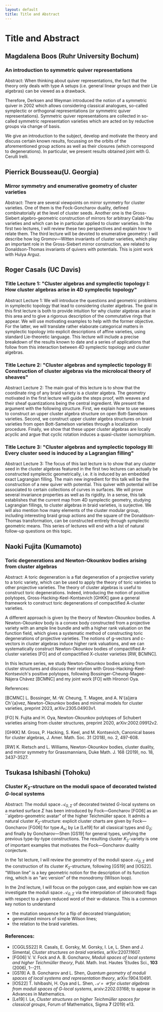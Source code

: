 ```yaml
---
layout: default
title: Title and Abstract
---
```


<script type="text/x-mathjax-config">MathJax.Hub.Config({tex2jax:{inlineMath:[['\$','\$'],['\\(','\\)']],processEscapes:true},CommonHTML: {matchFontHeight:false}});</script>
<script type="text/javascript" async src="https://cdnjs.cloudflare.com/ajax/libs/mathjax/2.7.1/MathJax.js?config=TeX-MML-AM_CHTML"></script>

# Title and Abstract

## Magdalena Boos (Ruhr University Bochum)
### An introduction to symmetric quiver representations
Abstract: When thinking about quiver representations, the fact that the theory 
only deals with type A setups (i.e. general linear groups and their Lie 
algebras) can be viewed as a drawback.

Therefore, Derksen and Weyman introduced the notion of a symmetric 
quiver in 2002 which allows considering classical analogues, so-called 
symplectic or orthogonal representations (or symmetric quiver 
representations). Symmetric quiver representations are collected in 
so-called symmetric representation varieties which are acted on by 
reductive groups via change of basis.

We give an introduction to the subject, develop and motivate the theory 
and discuss certain known results, focussing on the orbits of the 
aforementioned group actions as well as their closures (which correspond 
to degenerations). In particular, we present results obtained joint with 
G. Cerulli Irelli.

## Pierrick Bousseau(U. Georgia)
### Mirror symmetry and enumerative geometry of cluster varieties

Abstract: There are several viewpoints on mirror symmetry for cluster varieties. One of them is the Fock-Goncharov duality, defined combinatorially at the level of cluster seeds. Another one is the Gross-Siebert algebro-geometric construction of mirrors for arbitrary Calabi-Yau varieties and which can be in particular applied to cluster varieties. In the first two lectures, I will review these two perspectives and explain how to relate them. The third lecture will be devoted to enumerative geometry: I will describe how log Gromov—Witten invariants of cluster varieties, which play an important role in the Gross-Siebert mirror construction, are related to Donaldson-Thomas invariants of quivers with potentials. This is joint work with Hulya Arguz.

## Roger Casals (UC Davis)
### Title Lecture 1: "Cluster algebras and symplectic topology I: How cluster algebras arise in 4D symplectic topology"

Abstract Lecture 1: We will introduce the questions and geometric problems in symplectic topology that lead to considering cluster algebras. The goal in this first lecture is both to provide intuition for why cluster algebras arise in this area and to give a rigorous description of the commutative rings that appear. We will use motivating examples to help with the former objective. For the latter, we will translate rather elaborate categorical matters in symplectic topology into explicit descriptions of affine varieties, using standard Lie-theoretic language. This lecture will include a precise breakdown of the results known to date and a series of applications that follow from this interaction between 4D symplectic topology and cluster algebras.

### Title Lecture 2: "Cluster algebras and symplectic topology II: Construction of cluster algebras via the microlocal theory of sheaves"

Abstract Lecture 2: The main goal of this lecture is to show that the coordinate ring of any braid variety is a cluster algebra. The geometry motivated in the first lecture will guide the steps proof, with weaves and their sheaf quantizations being the central ingredient. We present the argument with the following structure. First, we explain how to use weaves to construct an upper cluster algebra structure on open Bott-Samelson varieties. Second, we construct upper cluster algebra structures on braid varieties from open Bott-Samelson varieties through a localization procedure. Finally, we show that these upper cluster algebras are locally acyclic and argue that cyclic rotation induces a quasi-cluster isomorphism.

### Title Lecture 3: "Cluster algebras and symplectic topology III: Every cluster seed is induced by a Lagrangian filling"

Abstract Lecture 3: The focus of this last lecture is to show that any cluster seed in the cluster algebras featured in the first two lectures can actually be constructed symplectic geometrically, i.e. it is induced by an embedded exact Lagrangian filling. The main new ingredient for this talk will be the construction of a new quiver with potential. This quiver with potential will be associated to certain collections of curves in surfaces. We will prove several invariance properties as well as its rigidity. In a sense, this talk establishes that the current map from 4D symplectic geometry, studying Lagrangian fillings, to cluster algebras in braid varieties, is surjective. We will also mention how many elements of the cluster modular group, including interesting braid group actions and the square of the Donaldson-Thomas transformation, can be constructed entirely through symplectic geometric means. This series of lectures will end with a list of natural follow-up questions on this topic.
## Naoki Fujita (Kumamoto)
### Toric degenerations and Newton-Okounkov bodies arising from cluster algebras
Abstract: A toric degeneration is a flat degeneration of a projective variety to a toric variety, which can be used to apply the theory of toric varieties to other projective varieties. The theory of cluster algebras is useful to construct toric degenerations. Indeed, introducing the notion of positive polytopes, Gross-Hacking-Keel-Kontsevich [GHKK] gave a general framework to construct toric degenerations of compactified A-cluster varieties.

A different approach is given by the theory of Newton-Okounkov bodies. A Newton-Okounkov body is a convex body constructed from a projective variety with an ample line bundle and with a higher rank valuation on the function field, which gives a systematic method of constructing toric degenerations of projective varieties. The notions of g-vectors and c-vectors in cluster algebras induce higher rank valuations, and we can systematically construct Newton-Okounkov bodies of compactified A-cluster varieties [FO] and of compactified X-cluster varieties [RW, BCMNC].

In this lecture series, we study Newton-Okounkov bodies arising from cluster structures and discuss their relation with Gross-Hacking-Keel-Kontsevich's positive polytopes, following Bossinger-Cheung-Magee-Nájera Chávez [BCMNC] and my joint work [FO] with Hironori Oya.

References:

[BCMNC] L. Bossinger, M.-W. Cheung, T. Magee, and A. N\'{a}jera Ch\'{a}vez, Newton-Okounkov bodies and minimal models for cluster varieties, preprint 2023, arXiv:2305.04903v1.

[FO] N. Fujita and H. Oya, Newton-Okounkov polytopes of Schubert varieties arising from cluster structures, preprint 2020, arXiv:2002.09912v2.

[GHKK] M. Gross, P. Hacking, S. Keel, and M. Kontsevich, Canonical bases for cluster algebras, J. Amer. Math. Soc. 31 (2018), no. 2, 497-608.

[RW] K. Rietsch and L. Williams, Newton-Okounkov bodies, cluster duality, and mirror symmetry for Grassmannians, Duke Math. J. 168 (2019), no. 18, 3437-3527.

## Tsukasa Ishibashi (Tohoku)
### Cluster $K_2$-structure on the moduli space of decorated twisted $G$-local systems

Abstract: The moduli space $\mathcal{A}_{G,\Sigma}$ of decorated twisted $G$-local systems on a marked surface $\Sigma$ has been introduced by Fock—Goncharov [FG06] as an ``algebro-geometric avatar” of the higher Teichmüller space. It admits a natural cluster $K_2$-structure: explicit cluster charts are given by Fock—Goncharov [FG06] for type $A_n$; by Le [Le19] for all classical types and $G_2$; and finally by Goncharov—Shen [GS19] for general types, unifying the previous type-by-type constructions. The resulting cluster $K_2$-variety is one of important examples that motivates the Fock—Goncharov duality conjecture.

In the 1st lecture, I will review the geometry of the moduli space $\mathcal{A}_{G,\Sigma}$ and the construction of its cluster $K_2$-structure, following [GS19] and [IOS22]. “Wilson line” is a key geometric notion for the description of its function ring, which is an “arc version” of the monodromy (Wilson loop).

In the 2nd lecture, I will focus on the polygon case, and explain how we can investigate the moduli space $\mathcal{A}_{G,\Sigma}$ via the interpolation of (decorated) flags with respect to a given reduced word of their w-distance. This is a common key notion to understand

- the mutation sequence for a flip of decorated triangulation;
- generalized minors of simple Wilson lines;
- the relation to the braid varieties.

### References:
- [CGGLSS22] R. Casals, E. Gorsky, M. Gorsky, I. Le, L. Shen and J. Simental, *Cluster structures on braid varieties*, arXiv:2207.11607.
- [FG06] V. V. Fock and A. B. Goncharov, *Moduli spaces of local systems and higher Teichmüller theory*, Publ. Math. Inst. Hautes \'Etudes Sci., **103** (2006), 1--211.
- [GS19] A. B. Goncharov and L. Shen, *Quantum geometry of moduli spaces of local systems and representation theory*, arXiv:1904.10491.
- [IOS22] T. Ishibashi, H. Oya and L. Shen, *$\mathscr{A}=\mathscr{U}$ for cluster algebras from moduli spaces of $G$-local systems*, arxiv:2202.03168; to appear in Advances in Mathematics.
- [Le19] I. Le, *Cluster structures on higher Teichmüller spaces for classical groups*, Forum of Mathematics, Sigma **7** (2019) e13.
